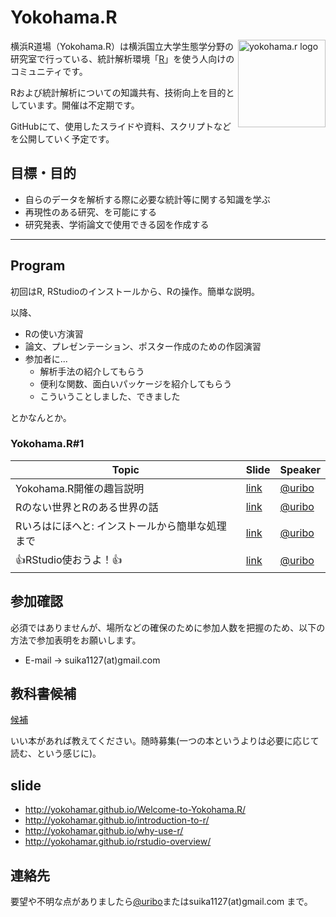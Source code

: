 Yokohama.R
=====

<img src="https://raw.github.com/YokohamaR/yokohama.r/master/images/yokohamarIcon.png" alt="yokohama.r logo" width="140px"  align="right">

横浜R道場（Yokohama.R）は横浜国立大学生態学分野の研究室で行っている、統計解析環境「[R](http://cran.r-project.org/)」を使う人向けのコミュニティです。

Rおよび統計解析についての知識共有、技術向上を目的としています。開催は不定期です。

GitHubにて、使用したスライドや資料、スクリプトなどを公開していく予定です。

## 目標・目的	

* 自らのデータを解析する際に必要な統計等に関する知識を学ぶ
* 再現性のある研究、を可能にする
* 研究発表、学術論文で使用できる図を作成する

* * *
## Program

初回はR, RStudioのインストールから、Rの操作。簡単な説明。

以降、

* Rの使い方演習
* 論文、プレゼンテーション、ポスター作成のための作図演習
* 参加者に...
    * 解析手法の紹介してもらう
    * 便利な関数、面白いパッケージを紹介してもらう
    * こういうことしました、できました

とかなんとか。

### Yokohama.R#1

| Topic | Slide | Speaker |
|-------|-------|---------|
| Yokohama.R開催の趣旨説明 | [link](http://yokohamar.github.io/Welcome-to-Yokohama.R/) | [@uribo](https://github.com/uribo) |
| Rのない世界とRのある世界の話 | [link](http://yokohamar.github.io/why-use-r/) | [@uribo](https://github.com/uribo) |
| Rいろはにほへと: インストールから簡単な処理まで | [link](http://yokohamar.github.io/introduction-to-r/) | [@uribo](https://github.com/uribo) |
| 👍RStudio使おうよ！👍 | [link](http://yokohamar.github.io/rstudio-overview/) | [@uribo](https://github.com/uribo) |

## 参加確認

必須ではありませんが、場所などの確保のために参加人数を把握のため、以下の方法で参加表明をお願いします。

* E-mail -> suika1127(at)gmail.com

## 教科書候補

[候補](https://github.com/YokohamaR/yokohama.r/wiki/bookshelf)

いい本があれば教えてください。随時募集(一つの本というよりは必要に応じて読む、という感じに)。

## slide

* http://yokohamar.github.io/Welcome-to-Yokohama.R/
* http://yokohamar.github.io/introduction-to-r/
* http://yokohamar.github.io/why-use-r/
* http://yokohamar.github.io/rstudio-overview/

## 連絡先

要望や不明な点がありましたら[@uribo](https://github.com/uribo)またはsuika1127(at)gmail.com まで。
